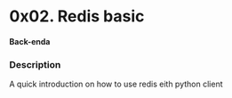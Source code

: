 # 0x02. Redis basic
#### Back-enda

### Description
A quick introduction on how to use redis eith python client
